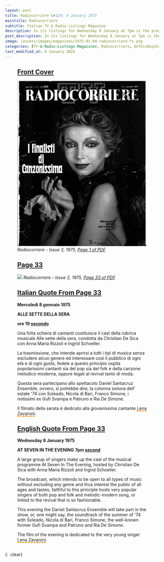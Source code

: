 ```yaml
---
layout: post
title: Radiocorriere &#124; 4 January 1975
maintitle: Radiocorriere
subtitle: Italian TV & Radio Listings Magazine
description: In its listings for Wednesday 8 January at 7pm is the programme &quot;AT SEVEN IN THE EVENING&quot; its film of the evening was about Lena Zavaroni.
post_description: In its listings for Wednesday 8 January at 7pm is the programme &quot;AT SEVEN IN THE EVENING&quot; its film of the evening was about Lena Zavaroni.
image: /assets/images/magazines/1975-01-04-radiocorriere-fc.png
categories: [TV-&-Radio-Listings-Magazines, Radiocorriere, OnThisDay4January]
last_modified_at: 8 January 2024
---
```


<figure class="fig1">
<h2 id="infobox1"><a href="#infobox1">Front Cover</a></h2>
<a href="/assets/images/magazines/1975-01-04-radiocorriere-fc.png"><img src="/assets/images/magazines/1975-01-04-radiocorriere-fc.png" class="full-width zoom-in" /></a>
<cite>Radiocorriere - Issue 2, 1975, <a class="external-link" href="/assets/pdf/RC-1975-02_text.pdf">Page 1 of PDF</a></cite>
</figure>

<figure class="fig2">
<h2 id="infobox2"><a href="#infobox2">Page 33</a></h2>
<a href="/assets/images/magazines/1975-01-04-radiocorriere-page33.png"><img src="/assets/images/magazines/1975-01-04-radiocorriere-page33.png" class="full-width zoom-in" /></a>
<cite>Radiocorriere - Issue 2, 1975, <a class="external-link" href="/assets/pdf/RC-1975-02_text.pdf#page=33">Page 33 of PDF</a></cite>
</figure>

<figure class="fig3">
<h2 id="infobox3"><a href="#infobox3">Italian Quote From Page 33</a></h2>
<p><strong>Mercoledì 8 gennaio 1975</strong></p>
<p><strong>ALLE SETTE DELLA SERA</strong></p>
<p><strong>ore 19 <a class="external-link" href="https://en.wikipedia.org/wiki/Rai_2#:~:text=The%20channel%20was%20initially%20referred%20to%20as%20%22Secondo%20Programma%22.">secondo</a></strong></p>
<p>Una folta schiera di cantanti costituisce il cast della rubrica musicale Alle sette della sera, condotta da Christian De Sica con Anna Maria Rizzoli e Ingrid Schoeller.</p>
<p>La trasmissione, che intende aprirsi a tutti i tipi di musica senza escludere alcun genere ed interessare così il pubblico di ogni età e di ogni gusto, fedele a questo principio ospita popolarissimi cantanti sia del pop sia del folk e della canzone melodico-moderna, oppure legati al revival tanto di moda.</p>
<p>Questa sera partecipano allo spettacolo Daniel Santacruz Ensemble, ovvero, si potrebbe dire, la colonna sonora dell' estate '74 con Soleado, Nicola di Bari, Franco Simone, i notissimi ex Gufi Svampa e Patruno e Ria De Simone.</p>
<p>Il filmato della serata è dedicato alla giovanissima cantante <span style="text-decoration: underline dashed darkorange 3px;">Lena Zavaroni</span>.</p>
</figure>

<figure class="fig3">
<h2 id="infobox4"><a href="#infobox4">English Quote From Page 33</a></h2>
<p><strong>Wednesday 8 January 1975</strong></p>
<strong>AT SEVEN IN THE EVENING</strong>
<strong>7pm <a class="external-link" href="https://en.wikipedia.org/wiki/Rai_2#:~:text=The%20channel%20was%20initially%20referred%20to%20as%20%22Secondo%20Programma%22.">second</a></strong>
<p>A large group of singers make up the cast of the musical programme At Seven In The Evening, hosted by Christian De Sica with Anna Maria Rizzoli and Ingrid Schoeller.</p>
<p>The broadcast, which intends to be open to all types of music without excluding any genre and thus interest the public of all ages and tastes, faithful to this principle hosts very popular singers of both pop and folk and melodic-modern song, or linked to the revival that is so fashionable.</p>
<p>This evening the Daniel Santacruz Ensemble will take part in the show, or, one might say, the soundtrack of the summer of '74 with Soleado, Nicola di Bari, Franco Simone, the well-known former Gufi Svampa and Patruno and Ria De Simone.</p>
<p>The film of the evening is dedicated to the very young singer <span style="text-decoration: underline dashed darkorange 3px;">Lena Zavaroni</span>.</p>
</figure>
<br />{: .clear}

